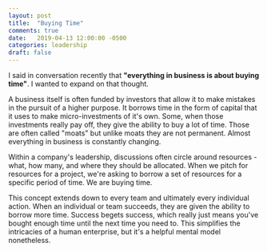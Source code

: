 ```yaml
---
layout: post
title:  "Buying Time"
comments: true
date:   2019-04-13 12:00:00 -0500
categories: leadership
draft: false
---
```


I said in conversation recently that **"everything in business is about buying time"**. I wanted to expand on that thought. 

A business itself is often funded by investors that allow it to make mistakes in the pursuit of a higher purpose. It borrows time in the form of capital that it uses to make micro-investments of it's own. Some, when those investments really pay off, they give the ability to buy a lot of time. Those are often called "moats" but unlike moats they are not permanent. Almost everything in business is constantly changing.

Within a company's leadership, discussions often circle around resources - what, how many, and where they should be allocated. When we pitch for resources for a project, we're asking to borrow a set of resources for a specific period of time. We are buying time.

This concept extends down to every team and ultimately every individual action. When an individual or team succeeds, they are given the ability to borrow more time. Success begets success, which really just means you've bought enough time until the next time you need to. This simplifies the intricacies of a human enterprise, but it's a helpful mental model nonetheless. 